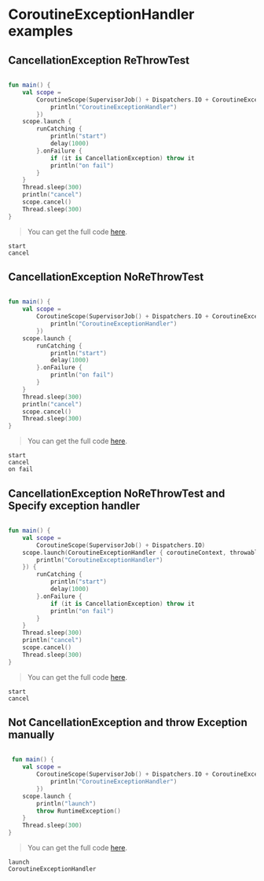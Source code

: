 # CoroutineExceptionHandler examples

<!--- INCLUDE .*
import kotlinx.coroutines.flow.*
import kotlinx.coroutines.*
import kotlinx.coroutines.test.*
import kotlin.coroutines.cancellation.CancellationException
-->

<!--- TEST_NAME CoroutineExceptionHandlerTest -->

## CancellationException ReThrowTest

```kotlin

fun main() {
    val scope =
        CoroutineScope(SupervisorJob() + Dispatchers.IO + CoroutineExceptionHandler { coroutineContext, throwable ->
            println("CoroutineExceptionHandler")
        })
    scope.launch {
        runCatching {
            println("start")
            delay(1000)
        }.onFailure {
            if (it is CancellationException) throw it
            println("on fail")
        }
    }
    Thread.sleep(300)
    println("cancel")
    scope.cancel()
    Thread.sleep(300)
}
```

> You can get the full code [here](../src/test/java/samples/example-coroutines-01.kt).

```text
start
cancel
```

<!--- TEST -->


## CancellationException NoReThrowTest

```kotlin

fun main() {
    val scope =
        CoroutineScope(SupervisorJob() + Dispatchers.IO + CoroutineExceptionHandler { coroutineContext, throwable ->
            println("CoroutineExceptionHandler")
        })
    scope.launch {
        runCatching {
            println("start")
            delay(1000)
        }.onFailure {
            println("on fail")
        }
    }
    Thread.sleep(300)
    println("cancel")
    scope.cancel()
    Thread.sleep(300)
}
```

> You can get the full code [here](../src/test/java/samples/example-coroutines-02.kt).

```text
start
cancel
on fail
```

<!--- TEST -->


## CancellationException NoReThrowTest and Specify exception handler

```kotlin

fun main() {
    val scope =
        CoroutineScope(SupervisorJob() + Dispatchers.IO)
    scope.launch(CoroutineExceptionHandler { coroutineContext, throwable ->
        println("CoroutineExceptionHandler")
    }) {
        runCatching {
            println("start")
            delay(1000)
        }.onFailure {
            if (it is CancellationException) throw it
            println("on fail")
        }
    }
    Thread.sleep(300)
    println("cancel")
    scope.cancel()
    Thread.sleep(300)
}
```

> You can get the full code [here](../src/test/java/samples/example-coroutines-03.kt).

```text
start
cancel
```

<!--- TEST -->

## Not CancellationException and throw Exception manually

```kotlin

 fun main() {
    val scope =
        CoroutineScope(SupervisorJob() + Dispatchers.IO + CoroutineExceptionHandler { coroutineContext, throwable ->
            println("CoroutineExceptionHandler")
        })
    scope.launch {
        println("launch")
        throw RuntimeException()
    }
    Thread.sleep(300)
}
```

> You can get the full code [here](../src/test/java/samples/example-coroutines-04.kt).

```text
launch
CoroutineExceptionHandler
```

<!--- TEST -->
